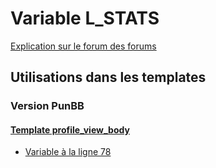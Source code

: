 # Variable L_STATS
[Explication sur le forum des forums](http://forum.forumactif.com/t294113-listing-des-variables#L_STATS)

## Utilisations dans les templates

### Version PunBB

#### [Template profile_view_body](punbb/profile_view_body.md)
* [Variable à la ligne 78](../punbb/profile_view_body.tpl#L78)